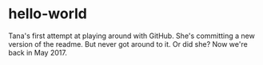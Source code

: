 # hello-world
Tana's first attempt at playing around with GitHub.
She's committing a new version of the readme.
But never got around to it. Or did she? Now we're back in May 2017.
